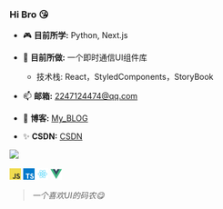 ### Hi Bro 😘

<!--
**Found-404/Found-404** is a ✨ _special_ ✨ repository because its `README.md` (this file) appears on your GitHub profile.
Here are some ideas to get you started:
-->

- 🎮 **目前所学:** Python, Next.js

- 🔨 **目前所做:**  一个即时通信UI组件库
  - 技术栈: React，StyledComponents，StoryBook
  
- 📫 **邮箱:** 2247124474@qq.com

- 🎈 **博客:**  [My_BLOG](https://found-404.github.io/found404.io/)

- ✨ **CSDN:**  [CSDN](https://blog.csdn.net/bl_ack233?spm=1000.2115.3001.5343)



[![](https://img.shields.io/badge/BLOG-%20-lightgrey)](https://found-404.github.io/found404.io/)

<code><img height="20" src="https://raw.githubusercontent.com/github/explore/80688e429a7d4ef2fca1e82350fe8e3517d3494d/topics/javascript/javascript.png"></code>
<code><img height="20" src="https://raw.githubusercontent.com/github/explore/80688e429a7d4ef2fca1e82350fe8e3517d3494d/topics/typescript/typescript.png"></code>
<code><img height="20" src="https://raw.githubusercontent.com/github/explore/80688e429a7d4ef2fca1e82350fe8e3517d3494d/topics/react/react.png"></code>
<code><img height="20" src="https://raw.githubusercontent.com/github/explore/80688e429a7d4ef2fca1e82350fe8e3517d3494d/topics/vue/vue.png"></code>

<!-- ![bilibili](https://img.shields.io/badge/dynamic/json?label=bilibili%20fans&query=%24.data.totalSubs&url=https%3A%2F%2Fapi.spencerwoo.com%2Fsubstats%2F%3Fsource%3Dbilibili%26queryKey%3D33707453&logo=bilibili&labelColor=FE7398&logoColor=white&style=flat)
-->

> *一个喜欢UI的码农😋*
